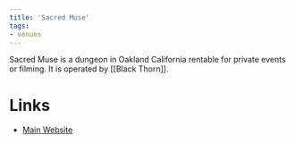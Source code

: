 ```yaml
---
title: 'Sacred Muse'
tags:
- venues
---
```


Sacred Muse is a dungeon in Oakland California rentable for private events or filming. It is operated by [[Black Thorn]].

# Links
- [Main Website](https://sacred-muse.org)
